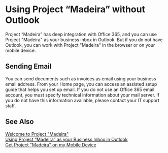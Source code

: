<properties
	pageTitle="Using Project “Madeira” without Outlook | Project “Madeira”"
    description="Using Project “Madeira” without Outlook" 
	services="project-madeira" 
	documentationCenter=""
	authors="edupont04"/>
<tags
    ms.service="project-madeira"
    ms.topic="article"
    ms.devlang="na"
    ms.tgt_pltfrm="na"
    ms.workload="Madeira"
    ms.date="05/12/2016"
    ms.author="edupont04" />
	
# Using Project “Madeira” without Outlook
Project “Madeira” has deep integration with Office 365, and you can use Project "Madeira" as your business inbox in Outlook. But if you do not have Outlook, you can work with Project "Madeira" in the browser or on your mobile device.  

## Sending Email
You can send documents such as invoices as email using your business email address. From your Home page, you can access an assisted setup guide that helps you set up email. If you do not use an Office 365 email account, you must specify technical information about your mail server. If you do not have this information available, please contact your IT support staff.  


## See Also
[Welcome to Project "Madeira"](madeira-get-started.md)  
[Using Project “Madeira” as your Business Inbox in Outlook](madeira-outlook.md)  
[Get Project "Madeira" on my Mobile Device](install-mobile-app.md)  
